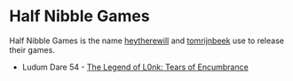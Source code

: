 # Half Nibble Games

Half Nibble Games is the name [heytherewill](https://www.github.com/heytherewill) and [tomrijnbeek](https://www.github.com/tomrijnbeek) use to release their games.

* Ludum Dare 54 - [The Legend of L0nk: Tears of Encumbrance](https://ldjam.com/events/ludum-dare/54/the-legend-of-l0nk-tears-of-encumbrance)
